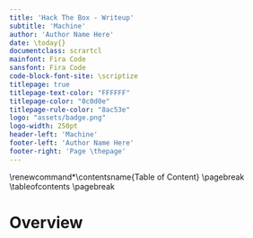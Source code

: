 ```yaml
---
title: 'Hack The Box - Writeup'
subtitle: 'Machine'
author: 'Author Name Here'
date: \today{}
documentclass: scrartcl
mainfont: Fira Code
sansfont: Fira Code
code-block-font-site: \scriptize
titlepage: true
titlepage-text-color: "FFFFFF"
titlepage-color: "0c0d0e"
titlepage-rule-color: "8ac53e"
logo: "assets/badge.png"
logo-width: 250pt
header-left: 'Machine'
footer-left: 'Author Name Here'
footer-right: 'Page \thepage'
---
```


<!-- Latex foo -->
\renewcommand*\contentsname{Table of Content}
\pagebreak
\tableofcontents
\pagebreak
<!-- Latex foo ends -->

# Overview
